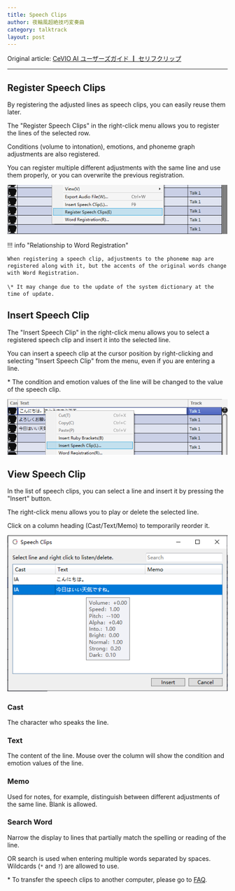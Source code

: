 ```yaml
---
title: Speech Clips
author: 夜輪風超絶技巧変奏曲
category: talktrack
layout: post
---
```

Original article: [CeVIO AI ユーザーズガイド ┃ セリフクリップ](https://cevio.jp/guide/cevio_ai/talktrack/phrasececlip/)

---

## Register Speech Clips

By registering the adjusted lines as speech clips, you can easily reuse them later.

The "Register Speech Clips" in the right-click menu allows you to register the lines of the selected row.

Conditions (volume to intonation), emotions, and phoneme graph adjustments are also registered.

You can register multiple different adjustments with the same line and use them properly, or you can overwrite the previous registration.

![phrase clip](images/phraseclip_1.png)

!!! info "Relationship to Word Registration"

    When registering a speech clip, adjustments to the phoneme map are registered along with it, but the accents of the original words change with Word Registration.
    
    \* It may change due to the update of the system dictionary at the time of update.

## Insert Speech Clip

The "Insert Speech Clip" in the right-click menu allows you to select a registered speech clip and insert it into the selected line.

You can insert a speech clip at the cursor position by right-clicking and selecting "Insert Speech Clip" from the menu, even if you are entering a line.

\* The condition and emotion values of the line will be changed to the value of the speech clip.

![insert clip](images/phraseclip_2.png)

## View Speech Clip

In the list of speech clips, you can select a line and insert it by pressing the "Insert" button.

The right-click menu allows you to play or delete the selected line.

Click on a column heading (Cast/Text/Memo) to temporarily reorder it.

![view clips](images/phraseclip_3.png)

### Cast

The character who speaks the line.

### Text

The content of the line. Mouse over the column will show the condition and emotion values of the line.

### Memo

Used for notes, for example, distinguish between different adjustments of the same line. Blank is allowed.

### Search Word

Narrow the display to lines that partially match the spelling or reading of the line.

OR search is used when entering multiple words separated by spaces. Wildcards (`*` and `?`) are allowed to use.

\* To transfer the speech clips to another computer, please go to [FAQ](../faq/faq.md).
